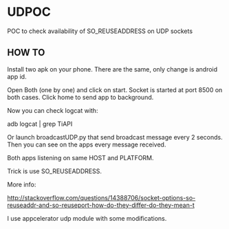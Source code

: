 UDPOC
=====

POC to check availability of SO_REUSEADDRESS on UDP sockets

HOW TO
-----

Install two apk on your phone. There are the same, only change is android app id.

Open Both (one by one) and click on start. Socket is started at port 8500 on both cases. Click home to send app to background.

Now you can check logcat with:

adb logcat | grep TiAPI

Or launch broadcastUDP.py that send broadcast message every 2 seconds. Then you can see on the apps every message received.

Both apps listening on same HOST and PLATFORM. 

Trick is use SO_REUSEADDRESS.

More info:

http://stackoverflow.com/questions/14388706/socket-options-so-reuseaddr-and-so-reuseport-how-do-they-differ-do-they-mean-t

I use appcelerator udp module with some modifications.
